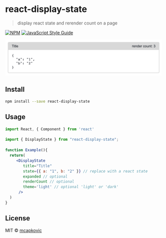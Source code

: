 # react-display-state

> display react state and rerender count on a page

[![NPM](https://img.shields.io/npm/v/react-display-state.svg)](https://www.npmjs.com/package/react-display-state) [![JavaScript Style Guide](https://img.shields.io/badge/code_style-standard-brightgreen.svg)](https://standardjs.com)

![display-state light](screenshots/DisplayState-light.png)

## Install

```bash
npm install --save react-display-state
```

## Usage

```jsx
import React, { Component } from 'react'

import { DisplayState } from "react-display-state";

function Example(){
  return(
     <DisplayState
        title="Title"
        state={{ a: "1", b: "2" }} // replace with a react state
        expanded // optional
        renderCount // optional
        theme='light' // optional 'light' or 'dark'
      />
  )
}
```

## License

MIT © [mcapkovic](https://github.com/mcapkovic)
